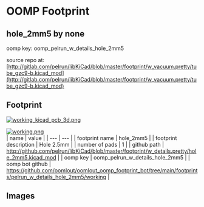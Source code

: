 # OOMP Footprint  
## hole_2mm5  by none  
  
oomp key: oomp_pelrun_w_details_hole_2mm5  
  
source repo at: [http://gitlab.com/pelrun/libKiCad/blob/master/footprint/w_vacuum.pretty/tube_gzc9-b.kicad_mod](http://gitlab.com/pelrun/libKiCad/blob/master/footprint/w_vacuum.pretty/tube_gzc9-b.kicad_mod)  
## Footprint  
  
[![working_kicad_pcb_3d.png](working_kicad_pcb_3d_600.png)](working_kicad_pcb_3d.png)  
  
[![working.png](working_600.png)](working.png)  
| name | value | 
| --- | --- | 
| footprint name | hole_2mm5 | 
| footprint description | Hole 2.5mm | 
| number of pads | 1 | 
| github path | http://github.com/pelrun/libKiCad/blob/master/footprint/w_details.pretty/hole_2mm5.kicad_mod | 
| oomp key | oomp_pelrun_w_details_hole_2mm5 | 
| oomp bot github | https://github.com/oomlout/oomlout_oomp_footprint_bot/tree/main/footprints/pelrun_w_details_hole_2mm5/working | 
## Images  
